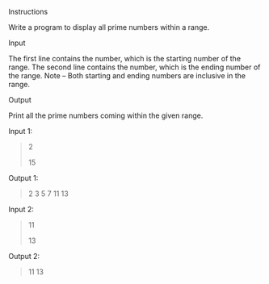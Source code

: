 Instructions

Write a program to display all prime numbers within a range.

Input

The first line contains the number, which is the starting number of the range. The second line contains the number, which is the ending number of the range. Note – Both starting and ending numbers are inclusive in the range.

Output

Print all the prime numbers coming within the given range.

Input 1:

>2
>
>15

Output 1:

>2 3 5 7 11 13

Input 2:

>11
>
>13

Output 2:

>11 13
